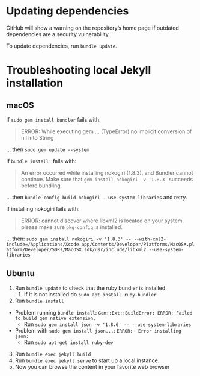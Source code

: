 # Updating dependencies

GitHub will show a warning on the repository’s home page if outdated dependencies are a security vulnerability.

To update dependencies, run `bundle update`.


# Troubleshooting local Jekyll installation

## macOS

If `sudo gem install bundler` fails with:

> ERROR:  While executing gem ... (TypeError)
> no implicit conversion of nil into String

… then `sudo gem update --system`

If `bundle install'` fails with:

> An error occurred while installing nokogiri (1.8.3), and Bundler cannot continue.
> Make sure that `gem install nokogiri -v '1.8.3'` succeeds before bundling.

… then `bundle config build.nokogiri --use-system-libraries` and retry.

If installing nokogiri fails with:

> ERROR: cannot discover where libxml2 is located on your system. please make sure `pkg-config` is installed.

… then: `sudo gem install nokogiri -v '1.8.3' -- --with-xml2-include=/Applications/Xcode.app/Contents/Developer/Platforms/MacOSX.platform/Developer/SDKs/MacOSX.sdk/usr/include/libxml2 --use-system-libraries`


## Ubuntu

1. Run `bundle update` to check that the ruby bundler is installed
    1. If it is not installed do ```sudo apt install ruby-bundler```
2. Run `bundle install`
  * Problem running `bundle install`: `Gem::Ext::BuildError: ERROR: Failed to build gem native extension.`
     * Run `sudo gem install json -v '1.8.6' -- --use-system-libraries`
   * Problem with `sudo gem install json...`: `ERROR:  Error installing json:`
     * Run `sudo apt-get install ruby-dev`
3. Run `bundle exec jekyll build`
4. Run `bundle exec jekyll serve` to start up a local instance.
5. Now you can browse the content in your favorite web browser
